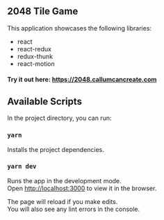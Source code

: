 ## 2048 Tile Game

This application showcases the following libraries:

- react
- react-redux
- redux-thunk
- react-motion

#### Try it out here: https://2048.callumcancreate.com

## Available Scripts

In the project directory, you can run:

### `yarn`

Installs the project dependencies.

### `yarn dev`

Runs the app in the development mode.<br>
Open [http://localhost:3000](http://localhost:3000) to view it in the browser.

The page will reload if you make edits.<br>
You will also see any lint errors in the console.
